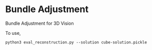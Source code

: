 # Bundle Adjustment
Bundle Adjustment for 3D Vision

To use, 
```
python3 eval_reconstruction.py --solution cube-solution.pickle
